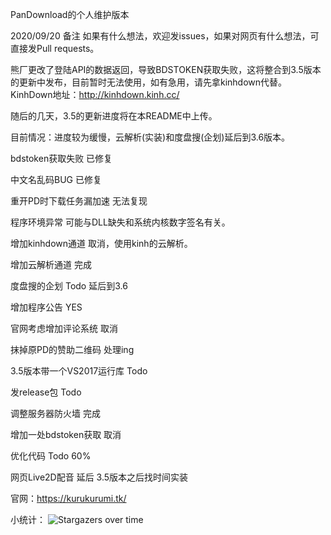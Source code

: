 PanDownload的个人维护版本

2020/09/20 备注 如果有什么想法，欢迎发issues，如果对网页有什么想法，可直接发Pull requests。

熊厂更改了登陆API的数据返回，导致BDSTOKEN获取失败，这将整合到3.5版本的更新中发布，目前暂时无法使用，如有急用，请先拿kinhdown代替。KinhDown地址：<http://kinhdown.kinh.cc/>

随后的几天，3.5的更新进度将在本README中上传。

目前情况：进度较为缓慢，云解析(实装)和度盘搜(企划)延后到3.6版本。

bdstoken获取失败 已修复

中文名乱码BUG 已修复

重开PD时下载任务漏加速 无法复现

程序环境异常 可能与DLL缺失和系统内核数字签名有关。

增加kinhdown通道 取消，使用kinh的云解析。

增加云解析通道 完成

度盘搜的企划 Todo 延后到3.6

增加程序公告 YES

官网考虑增加评论系统 取消

抹掉原PD的赞助二维码 处理ing

3.5版本带一个VS2017运行库 Todo

发release包 Todo

调整服务器防火墙 完成

增加一处bdstoken获取 取消

优化代码 Todo 60%

网页Live2D配音 延后 3.5版本之后找时间实装

官网：<https://kurukurumi.tk/>

小统计：
![Stargazers over time](https://starchart.cc/PanDownloadServer/Server.svg)
